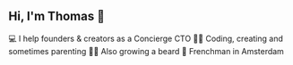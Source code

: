 ## Hi, I'm Thomas 👋

💻 I help founders & creators as a Concierge CTO
👨‍💻 Coding, creating and sometimes parenting
🧔‍♂️ Also growing a beard
📍 Frenchman in Amsterdam

